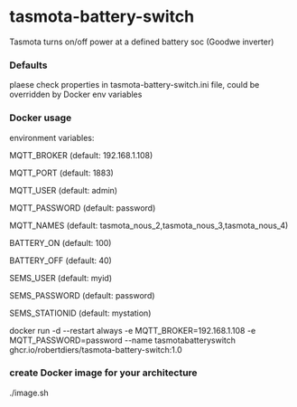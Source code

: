 # tasmota-battery-switch
Tasmota turns on/off power at a defined battery soc (Goodwe inverter)

### Defaults
plaese check properties in tasmota-battery-switch.ini file, could be overridden by Docker env variables

### Docker usage

environment variables:

MQTT_BROKER (default: 192.168.1.108)

MQTT_PORT (default: 1883)

MQTT_USER (default: admin)

MQTT_PASSWORD (default: password)

MQTT_NAMES (default: tasmota_nous_2,tasmota_nous_3,tasmota_nous_4)

BATTERY_ON (default: 100)

BATTERY_OFF (default: 40)

SEMS_USER (default: myid)

SEMS_PASSWORD (default: password)

SEMS_STATIONID (default: mystation)

docker run -d --restart always -e MQTT_BROKER=192.168.1.108 -e MQTT_PASSWORD=password --name tasmotabatteryswitch ghcr.io/robertdiers/tasmota-battery-switch:1.0

### create Docker image for your architecture
./image.sh


